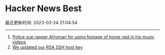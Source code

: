 # Hacker News Best

最近更新时间: 2023-03-24 21:04:54

--- 
1. [Police sue rapper Afroman for using footage of home raid in his music videos](https://www.theguardian.com/us-news/2023/mar/23/ohio-police-sue-rapper-afroman) 
2. [We updated our RSA SSH host key](https://github.blog/2023-03-23-we-updated-our-rsa-ssh-host-key/) 

